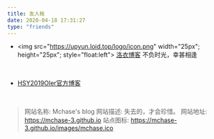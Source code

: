 ```yaml
---
title: 友人帐
date: 2020-04-18 17:31:27
type: "friends"
---
```


- <img src="https://upyun.loid.top/logo/icon.png" width="25px"; height="25px"; style="float:left"> [洛衣博客](https://loid.top) 不负时光，幸甚相逢

<br>

- [HSY2019OIer官方博客](https://www.cnblogs.com/HSY-2019/)


<br>

> 网站名称: Mchase's blog
> 网站描述: 失去的，才会珍惜。
> 网站地址: https://mchase-3.github.io
> 站点图标: https://mchase-3.github.io/images/mchase.ico